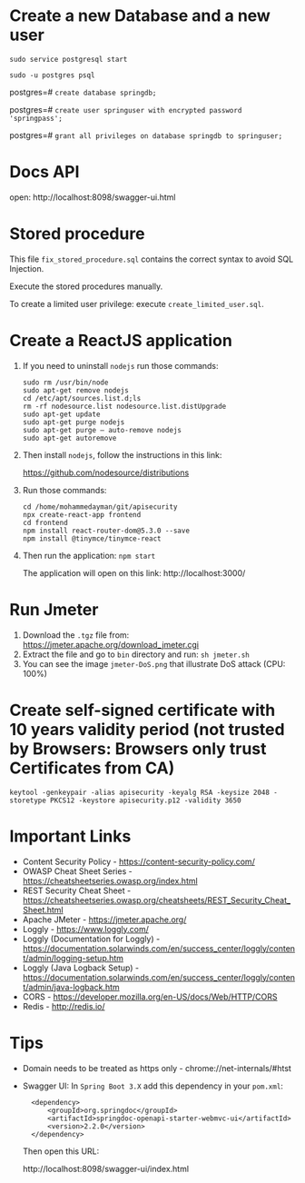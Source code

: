 # Create a new Database and a new user

`sudo service postgresql start`

`sudo -u postgres psql`

postgres=# `create database springdb;`

postgres=# `create user springuser with encrypted password 'springpass';`

postgres=# `grant all privileges on database springdb to springuser;`

# Docs API

open: http://localhost:8098/swagger-ui.html

# Stored procedure

This file `fix_stored_procedure.sql` contains the correct syntax to avoid SQL Injection.

Execute the stored procedures manually.

To create a limited user privilege: execute `create_limited_user.sql`.

# Create a ReactJS application

1) If you need to uninstall `nodejs` run those commands:

       sudo rm /usr/bin/node
       sudo apt-get remove nodejs
       cd /etc/apt/sources.list.d;ls
       rm -rf nodesource.list nodesource.list.distUpgrade
       sudo apt-get update
       sudo apt-get purge nodejs
       sudo apt-get purge – auto-remove nodejs
       sudo apt-get autoremove

2) Then install `nodejs`, follow the instructions in this link:

   https://github.com/nodesource/distributions

3) Run those commands:
   
       cd /home/mohammedayman/git/apisecurity
       npx create-react-app frontend
       cd frontend
       npm install react-router-dom@5.3.0 --save
       npm install @tinymce/tinymce-react

4) Then run the application: `npm start`

    The application will open on this link: http://localhost:3000/

# Run Jmeter

1) Download the `.tgz` file from: https://jmeter.apache.org/download_jmeter.cgi
2) Extract the file and go to `bin` directory and run: `sh jmeter.sh`
3) You can see the image `jmeter-DoS.png` that illustrate DoS attack (CPU: 100%)

# Create self-signed certificate with 10 years validity period (not trusted by Browsers: Browsers only trust Certificates from CA)

`keytool -genkeypair -alias apisecurity -keyalg RSA -keysize 2048 -storetype PKCS12 -keystore apisecurity.p12 -validity 3650`

# Important Links
- Content Security Policy - https://content-security-policy.com/
- OWASP Cheat Sheet Series - https://cheatsheetseries.owasp.org/index.html
- REST Security Cheat Sheet - https://cheatsheetseries.owasp.org/cheatsheets/REST_Security_Cheat_Sheet.html
- Apache JMeter - https://jmeter.apache.org/
- Loggly - https://www.loggly.com/
- Loggly (Documentation for Loggly) - https://documentation.solarwinds.com/en/success_center/loggly/content/admin/logging-setup.htm
- Loggly (Java Logback Setup) - https://documentation.solarwinds.com/en/success_center/loggly/content/admin/java-logback.htm
- CORS - https://developer.mozilla.org/en-US/docs/Web/HTTP/CORS
- Redis - http://redis.io/

# Tips
- Domain needs to be treated as https only - chrome://net-internals/#htst
- Swagger UI:
  In `Spring Boot 3.X` add this dependency in your `pom.xml`:

  		<dependency>
			<groupId>org.springdoc</groupId>
			<artifactId>springdoc-openapi-starter-webmvc-ui</artifactId>
			<version>2.2.0</version>
		</dependency>

  Then open this URL:

  http://localhost:8098/swagger-ui/index.html
  
  
